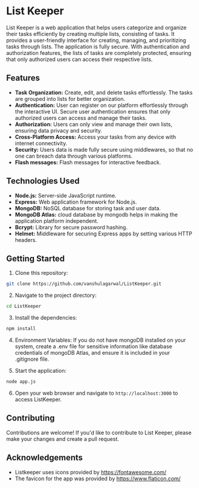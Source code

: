 # List Keeper

List Keeper is a web application that helps users categorize and organize their tasks efficiently by creating multiple lists, consisting of tasks. It provides a user-friendly interface for creating, managing, and prioritizing tasks through lists. The application is fully secure. With authentication and authorization features, the lists of tasks are completely protected, ensuring that only authorized users can access their respective lists. 

## Features

- **Task Organization:** Create, edit, and delete tasks effortlessly. The tasks are grouped into lists for better organization.
- **Authentication:** User can register on our platform effortlessly through the interactive UI. Secure user authentication ensures that only authorized users can access and manage their tasks.
- **Authorization:** Users can only view and manage their own lists, ensuring data privacy and security.
- **Cross-Platform Access:** Access your tasks from any device with internet connectivity.
- **Security:** Users data is made fully secure using middlewares, so that no one can breach data through various platforms.
- **Flash messages:** Flash messages for interactive feedback.


## Technologies Used

- **Node.js:** Server-side JavaScript runtime.
- **Express:** Web application framework for Node.js.
- **MongoDB:** NoSQL database for storing task and user data.
- **MongoDB Atlas:** cloud database by mongodb helps in making the application platform independent.
- **Bcrypt:** Library for secure password hashing.
- **Helmet:** Middleware for securing Express apps by setting various HTTP headers.

## Getting Started

1. Clone this repository:

```bash
git clone https://github.com/vanshulagarwal/ListKeeper.git
```

2. Navigate to the project directory:

```bash
cd ListKeeper
```

3. Install the dependencies:

```bash
npm install
```

4. Environment Variables:
If you do not have mongoDB installed on your system, create a .env file for sensitive information like database credentials of mongoDB Atlas, and ensure it is included in your .gitignore file.

5. Start the application:

```bash
node app.js
```

6. Open your web browser and navigate to `http://localhost:3000` to access ListKeeper.

## Contributing
Contributions are welcome! If you'd like to contribute to List Keeper, please make your changes and create a pull request.

## Acknowledgements

- Listkeeper uses icons provided by https://fontawesome.com/
- The favicon for the app was provided by https://www.flaticon.com/